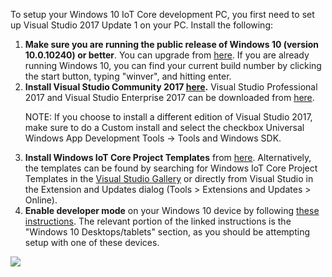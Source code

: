<div class="col-md-12 col-xs-24 col-no-padding">
  <p>To setup your Windows 10 IoT Core development PC, you first need to set up Visual Studio 2017 Update 1 on your PC. Install the following:</p>
  <ol class="inline-list">
    <li><b>Make sure you are running the public release of Windows 10 (version 10.0.10240) or better</b>. You can upgrade from <a href="http://www.microsoft.com/en-us/software-download/windows10" target="_blank">here</a>. If you are already running Windows 10, you can find your current build number by clicking the start button, typing "winver", and hitting enter.</li>
    <li><b>Install Visual Studio Community 2017 <a href="https://go.microsoft.com/fwlink/?linkid=845272" target="_blank">here</a>.</b> Visual Studio Professional 2017 and Visual Studio Enterprise 2017 can be downloaded from <a href="https://go.microsoft.com/fwlink/?linkid=845271" target="_blank">here</a>.
    <p> NOTE: If you choose to install a different edition of Visual Studio 2017, make sure to do a Custom install and select the checkbox Universal Windows App Development Tools -> Tools and Windows SDK.</p>
    </li>
    <li><b>Install Windows IoT Core Project Templates</b> from <a href="https://visualstudiogallery.msdn.microsoft.com/55b357e1-a533-43ad-82a5-a88ac4b01dec" target="_blank">here</a>.  Alternatively, the templates can be found by searching for Windows IoT Core Project Templates in the <a href="https://visualstudiogallery.msdn.microsoft.com/" target="_blank">Visual Studio Gallery</a> or directly from Visual Studio in the Extension and Updates dialog (Tools > Extensions and Updates > Online).</li>
    <li> <b>Enable developer mode</b> on your Windows 10 device by following <a href="https://msdn.microsoft.com/library/windows/apps/xaml/dn706236.aspx" target="_blank">these instructions</a>.  The relevant portion of the linked instructions is the "Windows 10 Desktops/tablets" section, as you should be attempting setup with one of these devices.</li>
  </ol>
</div>

<div class="col-md-10 col-xs-24">
  <img src="{{site.baseurl}}/Resources/images/setup-pc.png" />
</div>